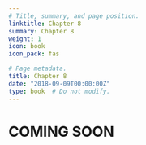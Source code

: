 ```yaml
---
# Title, summary, and page position.
linktitle: Chapter 8
summary: Chapter 8
weight: 1
icon: book
icon_pack: fas

# Page metadata.
title: Chapter 8
date: "2018-09-09T00:00:00Z"
type: book  # Do not modify.
---
```


# COMING SOON
